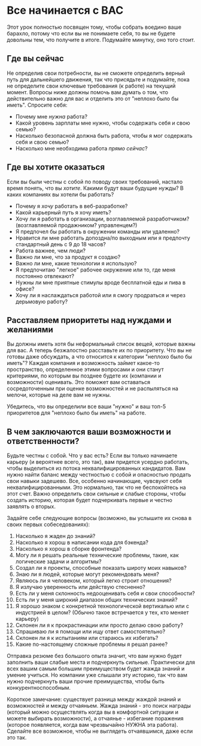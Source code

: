 # Все начинается с ВАС

Этот урок полностью посвящен тому, чтобы собрать воедино ваше барахло, потому что если вы не понимаете себя, то вы не будете довольны тем, что получите в итоге. Подумайте минутку, оно того стоит.

## Где вы сейчас

Не определив свои потребности, вы не сможете определить верный путь для дальнейшего движения, так что присядьте и подумайте, пока не определите свои ключевые требования (к работе) на текущий момент. Вопросы ниже должны помочь вам думать о том, что действительно важно для вас и отделить это от "неплохо было бы иметь". Спросите себя:

* Почему мне *нужна* работа?
* Какой уровень зарплаты мне нужно, чтобы содержать себя и свою семью?
* Насколько безопасной должна быть работа, чтобы я мог содержать себя и свою семью?
* Насколько мне необходима работа *прямо сейчас*?

## Где вы хотите оказаться

Если вы были честны с собой по поводу своих требований, настало время понять, что вы *хотите*. Какими будут ваши будущие нужды? В каких компаниях вы хотели бы работать?

* Почему я *хочу* работать в веб-разработке?
* Какой карьерный путь я хочу иметь?
* Хочу ли я работать в организации, возглавляемой разработчиком? (возглавляемой продажником? управленцем?)
* Я предпочел бы работать в окружении команды или удаленно?
* Нравится ли мне работать допоздна/по выходным или я предпочту стандартный день с 9 до 18 часов?
* Работа важнее, чем люди?
* Важно ли мне, что за продукт я создаю?
* Важно ли мне, какие технологии я использую?
* Я предпочитаю "легкое" рабочее окружение или то, где меня постоянно отвлекают?
* Нужны ли мне приятные стимулы вроде бесплатной еды и пива в офисе?
* Хочу ли я наслаждаться работой или я смогу продраться и через дерьмовую работу?

## Расставляем приоритеты над нуждами и желаниями

Вы должны иметь хотя бы неформальный список вещей, которые важны для вас. А теперь безжалостно расставьте их по приоритету. Что вы не готовы даже обсуждать, а что относится к категории "неплохо было бы иметь"? Каждая компания и возможность займет какое-то пространство, определенное этими вопросами и они станут критериями, по которым вы позднее будете их (компании и возможности) оценивать. Это поможет вам оставаться сосредоточенным при оценке возможностей и не распыляться на мелочи, которые на деле вам не нужны.

Убедитесь, что вы определили все ваши "нужно" и ваш топ-5 приоритетов для "неплохо было бы иметь" на работе.

## В чем заключаются ваши возможности и ответственности?

Будьте честны с собой. Что у вас есть? Если вы только начинаете карьеру (и вероятнее всего, это так), вам придется усердно работать, чтобы выделиться из потока неквалифицированных кандидатов. Вам нужно найти баланс между честностью с собой и опасностью продать свои навыки задешево. Все, особенно начинающие, чувсвуют себя неквалифицированными. Это нормально, так что не беспокойтесь на этот счет. Важно определить свои сильные и слабые стороны, чтобы создать историю, которая будет подчеркивать первые и честно заявлять о вторых.

Задайте себе следующие вопросы (возможно, вы услышите их снова в своих первых собеседованиях):

1. Насколько я жаден до знаний?
2. Насколько я хорош в написании кода для бэкенда?
3. Насколько я хорош в сборке фронтенда?
4. Могу ли я решать реальные технические проблемы, такие, как логические задачи и алгоритмы?
5. Создал ли я проекты, способные показать широту моих навыков?
6. Знаю ли я людей, которые могут рекомендовать меня?
4. Являюсь ли я человеком, который легко строит отношения?
5. Я излучаю уверенность или действую стесненно?
5. Есть ли у меня склонность недооценивать себя и свои способности?
5. Есть ли у меня широкий диапазон общих технических знаний?
6. Я хорошо знаком с конкретной технологической вертикалью или с индустрией в целом? (Обычно такое встречается у тех, кто меняет карьеру)
7. Склонен ли я к прокрастинации или просто делаю свою работу?
8. Спрашиваю ли я помощи или ищу ответ самостоятельно?
9. Склонен ли я к испытаниям или стараюсь их избегать?
10. Какие по-настоящему сложные проблемы я решал ранее?

Отправка резюме без большого опыта значит, что вам нужно будет заполнить ваши слабые места и подчеркнуть сильные. Практически для всех вашим самым большим преимуществом будет жажда знаний и умение учиться. Но компании уже слышали эту историю, так что вам нужно подчеркнуть ваши прочие преимущества, чтобы быть конкурентноспособным.

Короткое замечание: существует разница между жаждой знаний и возможностей и между отчаяньем. Жажда знаний - это поиск награды (который можно осуществлять когда вы в комфортной ситуации и можете выбирать возможности), а отчаянье - избегание поражения (которое появляется, когда вам чрезвычайно НУЖНА эта работа). Сделайте все возможное, чтобы не выглядеть отчаявшимся, даже если это так.
